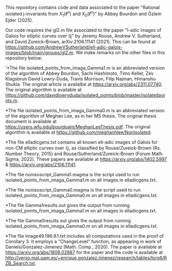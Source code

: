 This repository contains code and data associated to the paper "Rational isolated j-invariants from $X_1(\ell^n)$ and $X_0(\ell^n)$" by Abbey Bourdon and Özlem Ejder (2025).

Our code requires the gl2.m file associated to the paper "l-adic images of Galois for elliptic curves over $\mathbb{Q}$" by Jeremy Rouse, Andrew V. Sutherland, and David Zureick-Brown, arXiv:2106.11141 (2021). This can be found at https://github.com/AndrewVSutherland/ell-adic-galois-images/blob/main/groups/gl2.m. We make remarks on the other files in this repository below:

'*The file isolated_points_from_imaga_Gamma1.m is an abbreviated version of the algorithm of Abbey Bourdon, Sachi Hashimoto, Timo Keller, Zev Klagsbrun David Lowry-Duda, Travis Morrison, Filip Najman, Himanshu Shukla. The original article is availalbe at https://arxiv.org/abs/2311.07740. The original algorithm is available at https://github.com/davidlowryduda/isolated_points/blob/master/isolatedpoints.m.

*The file isolated_points_from_imaga_Gamma0.m is an abbreviated version of the algorithm of Meghan Lee, as in her MS thesis. The original thesis document is available at https://users.wfu.edu/bourdoam/MeghanLeeThesis.pdf. The original algorithm is available at https://github.com/meghanhlee/NonIsolated.

*The file elladicgens.txt contains all known ell-adic images of Galois for non-CM elliptic curves over $\mathbb{Q}$, as classified by Rouse/Zureick-Brown (Rs. Number Theory, 2015) and Rouse/Sutherland/Zureick-Brown (Forum Math. Sigma, 2022). These papers are available at https://arxiv.org/abs/1402.5997 & https://arxiv.org/abs/2106.11141.

*The file nonisoscript_Gamma1.magma is the script used to run isolated_points_from_imaga_Gamma1.m on all images in elladicgens.txt.

*The file nonisoscript_Gamma0.magma is the script used to run isolated_points_from_imaga_Gamma0.m on all images in elladicgens.txt.

*The file Gamma1results.out gives the output from running isolated_points_from_imaga_Gamma1.m on all images in elladicgens.txt.

*The file Gamma0results.out gives the output from running isolated_points_from_imaga_Gamma0.m on all images in elladicgens.txt.

*The file Image49.196.9.1.txt includes all computations used in the proof of Corollary 3. It employs a "ChangeLevel" function, as appearing in work of Daniels/Gonzalez-Jimenez (Math. Comp., 2020). The paper is available at https://arxiv.org/abs/1808.02887 for the paper and the code is available at http://verso.mat.uam.es/~enrique.gonzalez.jimenez/research/tables/tors6/RZB_Search.txt.
